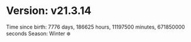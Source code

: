 # Version: v21.3.14
Time since birth: 7776 days, 186625 hours, 11197500 minutes, 671850000 seconds
Season: Winter ❄️
